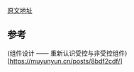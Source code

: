 [原文地址](https://goshakkk.name/controlled-vs-uncontrolled-inputs-react/)


## 参考 
(组件设计 —— 重新认识受控与非受控组件)[https://muyunyun.cn/posts/8bdf2cdf/]
